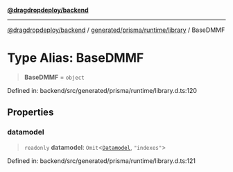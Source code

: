 [**@dragdropdeploy/backend**](../../../../../README.md)

***

[@dragdropdeploy/backend](../../../../../README.md) / [generated/prisma/runtime/library](../README.md) / BaseDMMF

# Type Alias: BaseDMMF

> **BaseDMMF** = `object`

Defined in: backend/src/generated/prisma/runtime/library.d.ts:120

## Properties

### datamodel

> `readonly` **datamodel**: `Omit`\<[`Datamodel`](../namespaces/DMMF/type-aliases/Datamodel.md), `"indexes"`\>

Defined in: backend/src/generated/prisma/runtime/library.d.ts:121
